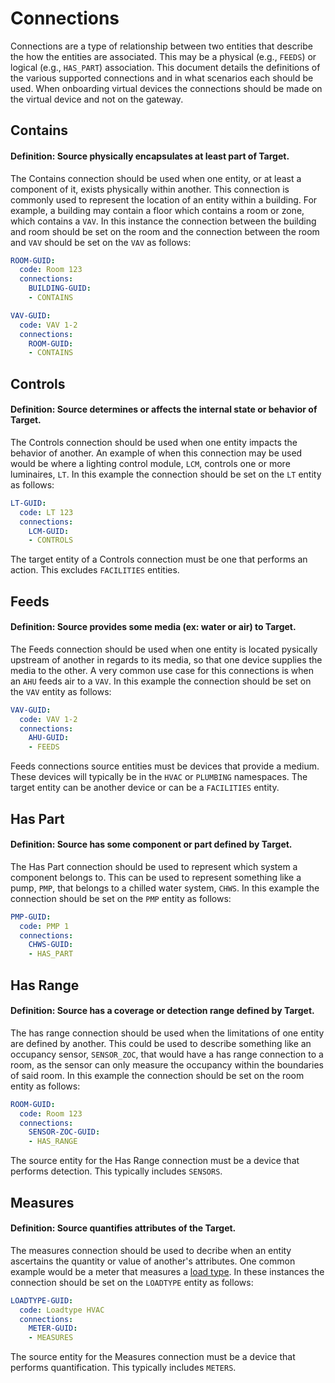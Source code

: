 # Connections

Connections are a type of relationship between two entities that describe
the how the entities are associated. This may be a physical (e.g., `FEEDS`)
or logical (e.g., `HAS_PART`) association. This document details the definitions
of the various supported connections and in what scenarios each should be used.
When onboarding virtual devices the connections should be made on the virtual
device and not on the gateway.

## Contains

#### Definition: Source physically encapsulates at least part of Target.

The Contains connection should be used when one entity, or at least a component of it,
exists physically within another. This connection is commonly used to represent the
location of an entity within a building. For example, a building may contain a floor
which contains a room or zone, which contains a `VAV`. In this instance the connection
between the building and room should be set on the room and the connection between the
room and `VAV` should be set on the `VAV` as follows:

``` yaml
ROOM-GUID:
  code: Room 123
  connections:
    BUILDING-GUID:
    - CONTAINS
```
``` yaml
VAV-GUID:
  code: VAV 1-2
  connections:
    ROOM-GUID:
    - CONTAINS
```

## Controls

#### Definition: Source determines or affects the internal state or behavior of Target.

The Controls connection should be used when one entity impacts the behavior of another.
An example of when this connection may be used would be where a lighting control
module, `LCM`, controls one or more luminaires, `LT`. In this example the connection should
be set on the `LT` entity as follows:

``` yaml
LT-GUID:
  code: LT 123
  connections:
    LCM-GUID:
    - CONTROLS
```

The target entity of a Controls connection must be one that performs an action. This
excludes `FACILITIES` entities.

## Feeds

#### Definition: Source provides some media (ex: water or air) to Target.

The Feeds connection should be used when one entity is located pysically upstream of
another in regards to its media, so that one device supplies the media to the other.
A very common use case for this connections is when an `AHU` feeds air to a `VAV`.
In this example the connection should be set on the `VAV` entity as follows:

``` yaml
VAV-GUID:
  code: VAV 1-2
  connections:
    AHU-GUID:
    - FEEDS
```

Feeds connections source entities must be devices that provide a medium. These devices
will typically be in the `HVAC` or `PLUMBING` namespaces. The target entity can be
another device or can be a `FACILITIES` entity.

## Has Part

#### Definition: Source has some component or part defined by Target.

The Has Part connection should be used to represent which system a component belongs to.
This can be used to represent something like a pump, `PMP`, that belongs to a chilled
water system, `CHWS`. In this example the connection should be set on the `PMP` entity as follows:

``` yaml
PMP-GUID:
  code: PMP 1
  connections:
    CHWS-GUID:
    - HAS_PART
```

## Has Range

#### Definition: Source has a coverage or detection range defined by Target.

The has range connection should be used when the limitations of one entity are defined by another.
This could be used to describe something like an occupancy sensor, `SENSOR_ZOC`, that would have
a has range connection to a room, as the sensor can only measure the occupancy within the
boundaries of said room. In this example the connection should be set on the room entity as follows:

``` yaml
ROOM-GUID:
  code: Room 123
  connections:
    SENSOR-ZOC-GUID:
    - HAS_RANGE
```

The source entity for the Has Range connection must be a device that performs detection.
This typically includes `SENSORS`.

## Measures

#### Definition: Source quantifies attributes of the Target.

The measures connection should be used to decribe when an entity ascertains the
quantity or value of another's attributes. One common example would be a meter that measures a
[load type](https://github.com/google/digitalbuildings/blob/master/ontology/yaml/resources/METERS/entity_types/LOADTYPES.yaml).
In these instances the connection should be set on the `LOADTYPE` entity as follows:

``` yaml
LOADTYPE-GUID:
  code: Loadtype HVAC
  connections:
    METER-GUID:
    - MEASURES
```

The source entity for the Measures connection must be a device that performs quantification.
This typically includes `METERS`.
